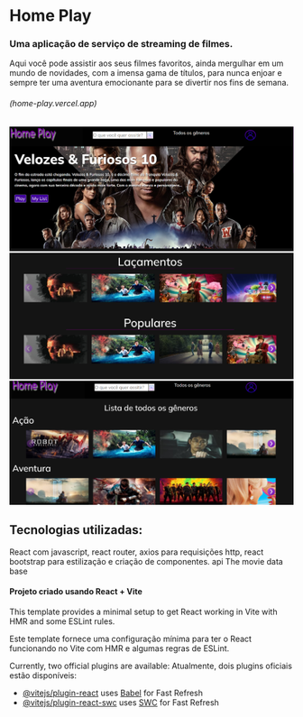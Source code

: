 # Home Play
### Uma aplicação de serviço de streaming de filmes. 
Aqui você pode assistir aos seus filmes favoritos, ainda mergulhar em um mundo de novidades, com a imensa gama de títulos, para nunca enjoar e sempre ter uma aventura emocionante para se divertir nos fins de semana.

###### (home-play.vercel.app)

<img src="public/home.png" alt="pagina inicial do home play" />
<img src="public/destaques.png" alt="carrossel de destaques do home play" />
<img src="public/todos-generos.png" alt="todos os generos em home play" />

## Tecnologias utilizadas:
React com javascript,
react router,
axios para requisições http,
react bootstrap para estilização e criação de componentes.
api The movie data base

#### Projeto criado usando React + Vite

This template provides a minimal setup to get React working in Vite with HMR and some ESLint rules.

Este template fornece uma configuração mínima para ter o React funcionando no Vite com HMR e algumas regras de ESLint.

Currently, two official plugins are available:
Atualmente, dois plugins oficiais estão disponíveis:

- [@vitejs/plugin-react](https://github.com/vitejs/vite-plugin-react/blob/main/packages/plugin-react/README.md) uses [Babel](https://babeljs.io/) for Fast Refresh
- [@vitejs/plugin-react-swc](https://github.com/vitejs/vite-plugin-react-swc) uses [SWC](https://swc.rs/) for Fast Refresh
